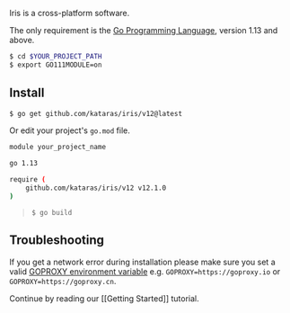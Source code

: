 Iris is a cross-platform software.

The only requirement is the [Go Programming Language](https://golang.org/dl/), version 1.13 and above.

```sh
$ cd $YOUR_PROJECT_PATH
$ export GO111MODULE=on
```

## Install

```sh
$ go get github.com/kataras/iris/v12@latest
```

Or edit your project's `go.mod` file.

```sh
module your_project_name

go 1.13

require (
    github.com/kataras/iris/v12 v12.1.0
)
```

> `$ go build`

<!-- ## How to update

Here is the go-get command to get the latest and greatest Iris version. Master branch is usually stable enough.

```bash
$ go get -u github.com/kataras/iris/v12@latest
``` -->

## Troubleshooting

If you get a network error during installation please make sure you set a valid [GOPROXY environment variable](https://github.com/golang/go/wiki/Modules#are-there-always-on-module-repositories-and-enterprise-proxies) e.g. `GOPROXY=https://goproxy.io` or `GOPROXY=https://goproxy.cn`.

Continue by reading our [[Getting Started]] tutorial.
